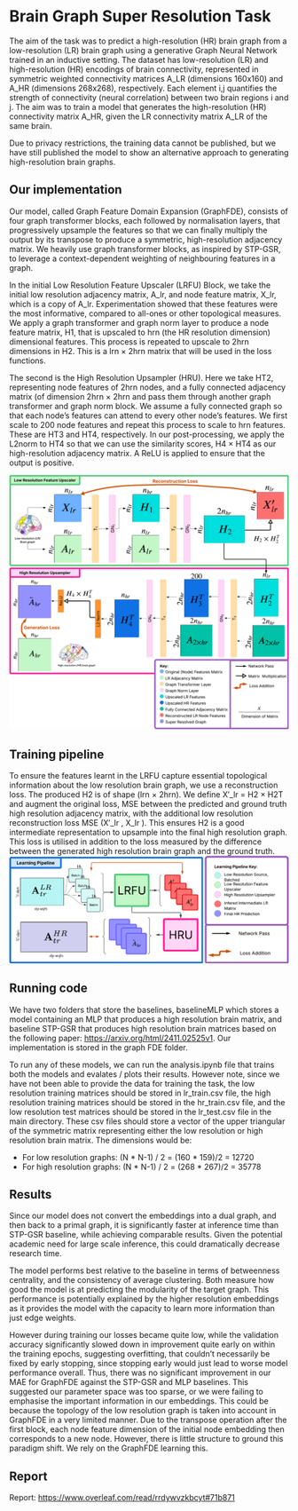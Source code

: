# Brain Graph Super Resolution Task
The aim of the task was to predict a high-resolution (HR) brain graph from a low-resolution (LR) brain graph using a generative Graph Neural Network trained in an inductive setting.
The dataset has low-resolution (LR) and high-resolution (HR) encodings of brain connectivity, represented in symmetric weighted connectivity matrices A_LR (dimensions 160x160) and A_HR (dimensions 268x268), respectively. Each element i,j quantifies the strength of connectivity (neural correlation) between two brain regions i and j. The aim was to train a model that generates the high-resolution (HR) connectivity matrix A_HR, given the LR connectivity matrix A_LR of the same brain.

Due to privacy restrictions, the training data cannot be published, but we have still published the model to show an alternative approach to generating high-resolution brain graphs. 

## Our implementation 
Our model, called Graph Feature Domain Expansion (GraphFDE), consists of four graph transformer blocks, each followed by normalisation layers, that progressively upsample the features so that we can finally multiply the output by its transpose to produce a symmetric, high-resolution adjacency matrix. We heavily use graph transformer blocks, as inspired by STP-GSR, to leverage a context-dependent weighting of neighbouring features in a graph. 

In the initial Low Resolution Feature Upscaler (LRFU) Block, we take the initial low resolution adjacency matrix, A_lr, and node feature matrix, X_lr, which is a copy of A_lr. Experimentation showed that these features were the most informative, compared to all-ones or other topological measures. We apply a graph transformer and graph norm layer to produce a node feature matrix, H1, that is upscaled to hrn (the HR resolution dimension) dimensional features. This process is repeated to upscale to 2hrn dimensions in H2. This is a lrn × 2hrn matrix that will be used in the loss functions.

The second is the High Resolution Upsampler (HRU). Here we take HT2, representing node features of 2hrn nodes, and a fully connected adjacency matrix (of dimension 2hrn × 2hrn and pass them through another graph transformer and graph norm block. We assume a fully connected graph so that each node’s features can attend to every other node’s features. We first scale to 200 node features and repeat this process to scale to hrn features. These are HT3 and HT4, respectively. In our post-processing, we apply the L2norm to HT4 so that we can use the similarity scores, H4 × HT4 as our high-resolution adjacency matrix. A ReLU is applied to ensure that the output is positive.


![Screenshot](images/arch.png "Model architecture")

## Training pipeline 
To ensure the features learnt in the LRFU capture essential topological information about the low resolution brain graph, we use a reconstruction loss. The produced H2 is of shape (lrn × 2hrn). We define X′_lr = H2 × H2T and augment the original loss, MSE between the predicted and ground truth high resolution adjacency matrix, with the additional low resolution reconstruction loss MSE (X′_lr , X_lr ).
This ensures H2 is a good intermediate representation to upsample into the final high resolution graph. This loss is utilised in addition to the loss measured by the difference between the generated high resolution brain graph and the ground truth. 
![Screenshot](images/lp.png "Training pipeline")

## Running code 
We have two folders that store the baselines, baselineMLP which stores a model containing an MLP that produces a high resolution brain matrix, and baseline STP-GSR that produces high resolution brain matrices based on the following paper: https://arxiv.org/html/2411.02525v1. Our implementation is stored in the graph FDE folder. 

To run any of these models, we can run the analysis.ipynb file that trains both the models and evalates / plots their results. However note, since we have not been able to provide the data for training the task, the low resolution training matrices should be stored in lr_train.csv file, the high resolution training matrices should be stored in the hr_train.csv file, and the low resolution test matrices should be stored in the lr_test.csv file in the main directory. These csv files should store a vector of the upper triangular of the symmetric matrix representing either the low resolution or high resolution brain matrix. The dimensions would be:
- For low resolution graphs: (N * N-1) / 2 = (160 * 159)/2 = 12720
- For high resolution graphs: (N * N-1) / 2 = (268 * 267)/2 = 35778

## Results
Since our model does not convert the embeddings into a dual graph, and then back to a primal graph, it is significantly faster at inference time than STP-GSR baseline, while achieving comparable results. Given the potential academic need for large scale inference, this could dramatically decrease research time.

The model performs best relative to the baseline in terms of betweenness centrality, and the consistency of average clustering.
Both measure how good the model is at predicting the modularity of the target graph. This performance is potentially explained by the higher resolution embeddings as it provides the model with the capacity to learn more information than just edge weights.

However during training our losses became quite low, while the validation accuracy significantly slowed down in improvement quite early on
within the training epochs, suggesting overfitting, that couldn’t necessarily be fixed by early stopping, since stopping early would just lead to worse model performance overall. Thus, there was no significant improvement in our MAE for GraphFDE against the STP-GSR and MLP baselines. This suggested our parameter space was too sparse, or we were failing to emphasise the important information in our embeddings. This could be because the topology of the low resolution graph is taken into account in GraphFDE in a very limited manner. Due to the transpose operation after the first block, each node feature dimension of the initial node embedding then corresponds to a new node. However, there is little structure to ground this paradigm shift. We rely on the GraphFDE learning this.

## Report 
Report: https://www.overleaf.com/read/rrdywvzkbcyt#71b871
